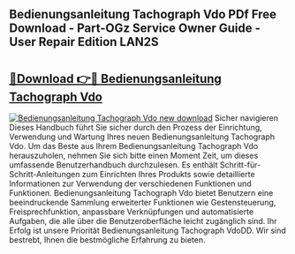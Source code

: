 ## Bedienungsanleitung Tachograph Vdo PDf Free Download - Part-OGz Service Owner Guide - User Repair Edition LAN2S

# <h2><a href="http://df1rkgr.blite.top/?on=Bedienungsanleitung+Tachograph+Vdo">🔗Download 👉🔴 Bedienungsanleitung Tachograph Vdo</a></h2>

[![Bedienungsanleitung Tachograph Vdo new download](https://i.imgur.com/lujVjoI.png)](http://df1rkgr.blite.top/?on=Bedienungsanleitung+Tachograph+Vdo)
Sicher navigieren Dieses Handbuch führt Sie sicher durch den Prozess der Einrichtung, Verwendung und Wartung Ihres neuen Bedienungsanleitung Tachograph Vdo. Um das Beste aus Ihrem Bedienungsanleitung Tachograph Vdo herauszuholen, nehmen Sie sich bitte einen Moment Zeit, um dieses umfassende Benutzerhandbuch durchzulesen. Es enthält Schritt-für-Schritt-Anleitungen zum Einrichten Ihres Produkts sowie detaillierte Informationen zur Verwendung der verschiedenen Funktionen und Funktionen. Bedienungsanleitung Tachograph Vdo bietet Benutzern eine beeindruckende Sammlung erweiterter Funktionen wie Gestensteuerung, Freisprechfunktion, anpassbare Verknüpfungen und automatisierte Aufgaben, die alle über die Benutzeroberfläche leicht zugänglich sind. Ihr Erfolg ist unsere Priorität Bedienungsanleitung Tachograph VdoDD. Wir sind bestrebt, Ihnen die bestmögliche Erfahrung zu bieten.
